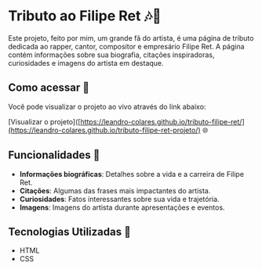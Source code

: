 # Tributo ao Filipe Ret 🎶🎤

Este projeto, feito por mim, um grande fã do artista, é uma página de tributo dedicada ao rapper, cantor, compositor e empresário Filipe Ret. A página contém informações sobre sua biografia, citações inspiradoras, curiosidades e imagens do artista em destaque. 
## Como acessar 🔗

Você pode visualizar o projeto ao vivo através do link abaixo:

[Visualizar o projeto]([https://leandro-colares.github.io/tributo-filipe-ret/](https://leandro-colares.github.io/tributo-filipe-ret-projeto/) 🌐

## Funcionalidades 🌟
- **Informações biográficas**: Detalhes sobre a vida e a carreira de Filipe Ret.
- **Citações**: Algumas das frases mais impactantes do artista.
- **Curiosidades**: Fatos interessantes sobre sua vida e trajetória.
- **Imagens**: Imagens do artista durante apresentações e eventos.

## Tecnologias Utilizadas 🚀
- HTML
- CSS
